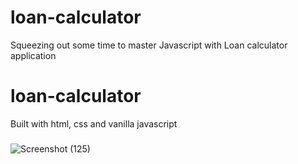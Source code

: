 # loan-calculator
Squeezing out some time to master Javascript with Loan calculator application

# loan-calculator
Built with html, css and vanilla javascript

### 
![Screenshot (125)](https://user-images.githubusercontent.com/53452638/94378461-bd15e300-00de-11eb-9dc2-3d390dff732f.png)
